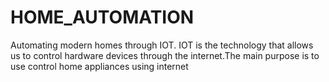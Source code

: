 # HOME_AUTOMATION
Automating modern homes through IOT. IOT is the technology that allows us to control hardware devices through the internet.The main purpose is to use control home appliances using internet 
